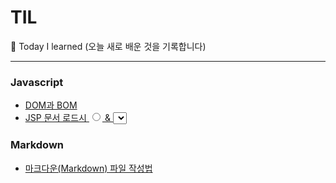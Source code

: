 # TIL
&#127905; Today I learned (오늘 새로 배운 것을 기록합니다)
***
### Javascript
 - [DOM과 BOM](https://github.com/estellechoi/TIL/blob/master/javascript/dom.md)
 - [JSP 문서 로드시 <input type="radio"> & <select> 체크 설정하기](https://github.com/estellechoi/TIL/blob/master/javascript/check.md)

### Markdown
 - [마크다운(Markdown) 파일 작성법](https://github.com/estellechoi/TIL/blob/master/markdown/grammar.md)
